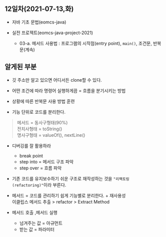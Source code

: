 ## 12일차(2021-07-13,화)
- 자바 기초 문법(eomcs-java)

- 실전 프로젝트(eomcs-java-project-2021)
	- 03-a. 메서드 사용법 : 프로그램의 시작점(entry point), `main()`, 조건문, 반복문(계속)

## 알게된 부분 

- 깃 주소만 알고 있으면 어디서든 clone할 수 있다.

 - 어떤 조건에 따라 명령어 실행하게끔 = 흐름을 분기시키는 방법

- 상황에 따른 반복문 사용 방법 훈련

- 기능 단위로 코드를 분리한다.

>메서드 = 동사구형태(90%) <br>
전치사형태 = toString() <br>
명사구형태 = valueOf(), nextLine()

- 디버깅를 잘 활용하라
    - break point
    - step into = 메서드 구조 파악
    - step over = 흐름 파악

- 기존 코드를 유지보수하기 쉬운 구조로 재작성하는 것을 `"리팩토링(refactoring)"`이라 부른다.


- 메서드 = 코드를 관리하기 쉽게 기능별로 분리한다. + 재사용성 <br>
이클립스 메서드 추출 > refactor > Extract Method

- 메서드 호출 ,메서드 실행
    - 넘겨주는 값 = 아규먼트
    - 받는 값 = 파라미터


